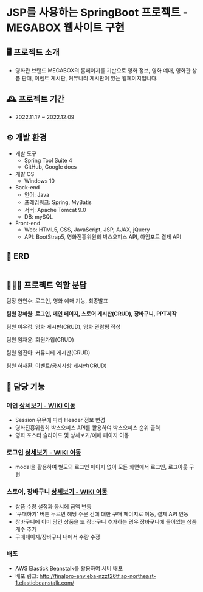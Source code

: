 # JSP를 사용하는 SpringBoot 프로젝트 - MEGABOX 웹사이트 구현

## 🖥️ 프로젝트 소개
- 영화관 브랜드 MEGABOX의 홈페이지를 기반으로 영화 정보, 영화 예매, 영화관 상품 판매, 이벤트 게시판, 커뮤니티 게시판이 있는 웹페이지입니다.

## 🕰️ 프로젝트 기간
- 2022.11.17 ~ 2022.12.09

## ⚙️ 개발 환경
- 개발 도구
    - Spring Tool Suite 4
    - GitHub, Google docs
- 개발 OS
    - Windows 10
- Back-end
    - 언어: Java
    - 프레임워크: Spring, MyBatis
    - 서버: Apache Tomcat 9.0
    - DB: mySQL
- Front-end
    - Web: HTML5, CSS, JavaScript, JSP, AJAX, jQuery
    - API: BootStrap5, 영화진흥위원회 박스오피스 API, 아임포트 결제 API

## 📜 ERD
<img src="https://user-images.githubusercontent.com/106582252/210202733-51b4e8da-ac4b-4431-9e2a-4152fd95971c.png" alt=""></img>


## 🧑‍🤝‍🧑 프로젝트 역할 분담
팀장 한인수: 로그인, 영화 예매 기능, 최종발표


<b>팀원 강혜원: 로그인, 메인 페이지, 스토어 게시판(CRUD), 장바구니, PPT제작</b>


팀원 이유정: 영화 게시판(CRUD), 영화 관람평 작성


팀원 임재윤: 회원가입(CRUD)


팀원 임진아: 커뮤니티 게시판(CRUD)


팀원 하재환: 이벤트/공지사항 게시판(CRUD)



## 📌 담당 기능
### 메인 [상세보기 - WIKI 이동](https://github.com/InsooHan/mainssangproject/wiki/Main-%ED%8E%98%EC%9D%B4%EC%A7%80-%EC%A3%BC%EC%9A%94-%EA%B8%B0%EB%8A%A5-%EC%86%8C%EA%B0%9C)
-  Session 유무에 따라 Header 정보 변경
-  영화진흥위원회 박스오피스 API를 활용하여 박스오피스 순위 출력
-  영화 포스터 슬라이드 및 상세보기/예매 페이지 이동

### 로그인 [상세보기 - WIKI 이동](https://github.com/InsooHan/mainssangproject/wiki/%EB%A1%9C%EA%B7%B8%EC%9D%B8-%EC%A3%BC%EC%9A%94-%EA%B8%B0%EB%8A%A5-%EC%86%8C%EA%B0%9C)
- modal을 활용하여 별도의 로그인 페이지 없이 모든 화면에서 로그인, 로그아웃 구현

### 스토어, 장바구니 [상세보기 - WIKI 이동](https://github.com/InsooHan/mainssangproject/wiki/%EC%8A%A4%ED%86%A0%EC%96%B4,-%EC%9E%A5%EB%B0%94%EA%B5%AC%EB%8B%88-%EC%A3%BC%EC%9A%94-%EA%B8%B0%EB%8A%A5-%EC%86%8C%EA%B0%9C)
- 상품 수량 설정과 동시에 금액 변동
- '구매하기' 버튼 누르면 해당 주문 건에 대한 구매 페이지로 이동, 결제 API 연동
- 장바구니에 이미 담긴 상품을 또 장바구니 추가하는 경우 장바구니에 들어있는 상품 개수 추가
- 구매페이지/장바구니 내에서 수량 수정

### 배포
- AWS Elastick Beanstalk를 활용하여 서버 배포
- 배포 링크: <http://finalpro-env.eba-nzzf26tf.ap-northeast-1.elasticbeanstalk.com/>
